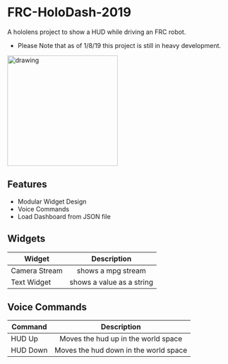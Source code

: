 # FRC-HoloDash-2019

A hololens project to show a HUD while driving an FRC robot.

* Please Note that as of 1/8/19 this project is still in heavy development.

<img src="https://github.com/Infin8Gamer1/FRC-HoloDash-2019_UrhoSharp/blob/master/FRC_HoloDash/01_HelloWorld/Data/Textures/cropped-Stealth-Logo.png" alt="drawing" width="250"/>

## Features
- Modular Widget Design
- Voice Commands
- Load Dashboard from JSON file
 
## Widgets

Widget | Description
--- | :---:
Camera Stream | shows a mpg stream
Text Widget | shows a value as a string
 
## Voice Commands

Command | Description
--- | :---:
HUD Up | Moves the hud up in the world space
HUD Down | Moves the hud down in the world space   
